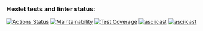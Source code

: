 ### Hexlet tests and linter status:
[![Actions Status](https://github.com/alenavino/python-project-50/actions/workflows/hexlet-check.yml/badge.svg)](https://github.com/alenavino/python-project-50/actions)
[![Maintainability](https://api.codeclimate.com/v1/badges/a962a977d798bffa6438/maintainability)](https://codeclimate.com/github/alenavino/python-project-50/maintainability)
[![Test Coverage](https://api.codeclimate.com/v1/badges/a962a977d798bffa6438/test_coverage)](https://codeclimate.com/github/alenavino/python-project-50/test_coverage)
[![asciicast](https://asciinema.org/a/hgdcWwriOSyXbh1VGOn74P6D6.svg)](https://asciinema.org/a/hgdcWwriOSyXbh1VGOn74P6D6)
[![asciicast](https://asciinema.org/a/9q15W0IGlGNroVjEsrh5p4See.svg)](https://asciinema.org/a/9q15W0IGlGNroVjEsrh5p4See)